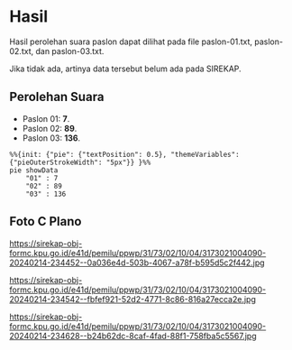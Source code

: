 # Hasil

Hasil perolehan suara paslon dapat dilihat pada file paslon-01.txt, paslon-02.txt, dan paslon-03.txt.

Jika tidak ada, artinya data tersebut belum ada pada SIREKAP.

## Perolehan Suara

 * Paslon 01: **7**.
 * Paslon 02: **89**.
 * Paslon 03: **136**.

```mermaid
%%{init: {"pie": {"textPosition": 0.5}, "themeVariables": {"pieOuterStrokeWidth": "5px"}} }%%
pie showData
    "01" : 7
    "02" : 89
    "03" : 136
```
## Foto C Plano

https://sirekap-obj-formc.kpu.go.id/e41d/pemilu/ppwp/31/73/02/10/04/3173021004090-20240214-234452--0a036e4d-503b-4067-a78f-b595d5c2f442.jpg

https://sirekap-obj-formc.kpu.go.id/e41d/pemilu/ppwp/31/73/02/10/04/3173021004090-20240214-234542--fbfef921-52d2-4771-8c86-816a27ecca2e.jpg

https://sirekap-obj-formc.kpu.go.id/e41d/pemilu/ppwp/31/73/02/10/04/3173021004090-20240214-234628--b24b62dc-8caf-4fad-88f1-758fba5c5567.jpg
